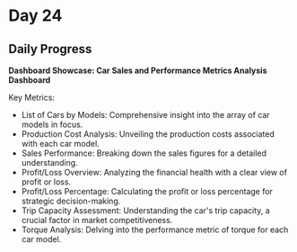 # Day 24

## Daily Progress

**Dashboard Showcase: Car Sales and Performance Metrics Analysis Dashboard**

Key Metrics:
- List of Cars by Models: Comprehensive insight into the array of car models in focus.
- Production Cost Analysis: Unveiling the production costs associated with each car model.
- Sales Performance: Breaking down the sales figures for a detailed understanding.
- Profit/Loss Overview: Analyzing the financial health with a clear view of profit or loss.
- Profit/Loss Percentage: Calculating the profit or loss percentage for strategic decision-making.
- Trip Capacity Assessment: Understanding the car's trip capacity, a crucial factor in market competitiveness.
- Torque Analysis: Delving into the performance metric of torque for each car model.
